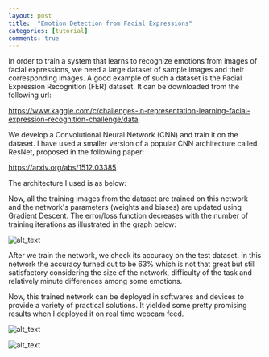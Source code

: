 ```yaml
---
layout: post
title:  "Emotion Detection from Facial Expressions"
categories: [tutorial]
comments: true
---
```

In order to train a system that learns to recognize emotions from images of facial expressions, we need a large dataset of sample images and their corresponding images. A good example of such a dataset is the Facial Expression Recognition (FER) dataset. It can be downloaded from the following url:

https://www.kaggle.com/c/challenges-in-representation-learning-facial-expression-recognition-challenge/data

We develop a Convolutional Neural Network (CNN) and train it on the dataset. I have used a smaller version of a popular CNN architecture called ResNet, proposed in the following paper:

https://arxiv.org/abs/1512.03385

The architecture I used is as below:


Now, all the training images from the dataset are trained on this network and the network's parameters (weights and biases) are updated using Gradient Descent. The error/loss function decreases with the number of training iterations as illustrated in the graph below:

![alt_text](https://drive.google.com/open?id=1FmvV_qz5qrwEq4QP5kdJ-oikMQlgshXo)

After we train the network, we check its accuracy on the test dataset. In this network the accuracy turned out to be 63% which is not that great but still satisfactory considering the size of the network, difficulty of the task and relatively minute differences among some emotions.

Now, this trained network can be deployed in softwares and devices to provide a variety of practical solutions. It yielded some pretty promising results when I deployed it on real time webcam feed.

![alt_text](https://drive.google.com/open?id=1_8zxUZGbgCbQXWmvqT1-Gn3jTO5aJiiv)

![alt_text](https://drive.google.com/open?id=1dN1MQmaWRs_uPojwmnNmWPDVkcDvpSd0)
